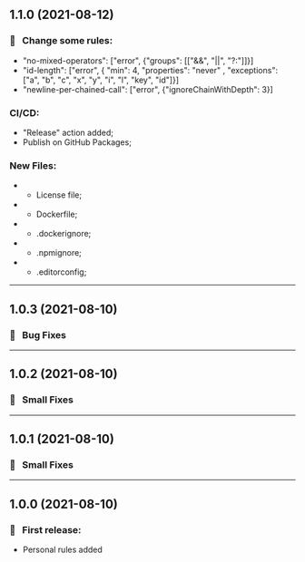 ## 1.1.0 (2021-08-12)

### :wrench: &nbsp; Change some rules:
  * "no-mixed-operators": ["error", {"groups": [["&&", "||", "?:"]]}]
  * "id-length": ["error", { "min": 4, "properties": "never" , "exceptions": ["a", "b", "c", "x", "y", "i", "l", "key", "id"]}]
  * "newline-per-chained-call": ["error", {"ignoreChainWithDepth": 3}]

### CI/CD:
  * "Release" action added;
  * Publish on GitHub Packages;

### New Files:
  * + License file;
  * + Dockerfile;
  * + .dockerignore;
  * + .npmignore;
  * + .editorconfig;


---

## 1.0.3 (2021-08-10)

### :wrench: &nbsp; Bug Fixes

---

## 1.0.2 (2021-08-10)

### :wrench: &nbsp; Small Fixes

---

## 1.0.1 (2021-08-10)

### :wrench: &nbsp; Small Fixes

---

## 1.0.0 (2021-08-10)

### :rocket: &nbsp; First release:
  * Personal rules added